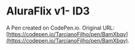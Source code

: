 # AluraFlix v1- ID3

A Pen created on CodePen.io. Original URL: [https://codepen.io/TarcianoFilho/pen/BamXbqv](https://codepen.io/TarcianoFilho/pen/BamXbqv).


